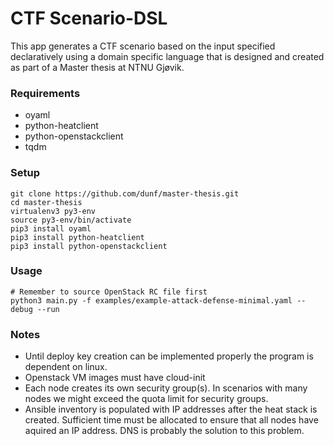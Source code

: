 # CTF Scenario-DSL
This app generates a CTF scenario based on the input specified declaratively using a domain specific language that is designed and created as part of a Master thesis at NTNU Gjøvik.

### Requirements
* oyaml
* python-heatclient
* python-openstackclient
* tqdm

### Setup

```
git clone https://github.com/dunf/master-thesis.git
cd master-thesis
virtualenv3 py3-env
source py3-env/bin/activate
pip3 install oyaml
pip3 install python-heatclient
pip3 install python-openstackclient
```
### Usage
```
# Remember to source OpenStack RC file first
python3 main.py -f examples/example-attack-defense-minimal.yaml --debug --run
```

### Notes
* Until deploy key creation can be implemented properly the program is dependent on linux.
* Openstack VM images must have cloud-init
* Each node creates its own security group(s). In scenarios with many nodes we might exceed the quota limit for security groups.  
* Ansible inventory is populated with IP addresses after the heat stack is created. Sufficient time must be allocated to ensure that all nodes have aquired an IP address. DNS is probably the solution to this problem.
